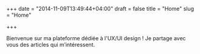 +++
date = "2014-11-09T13:49:44+04:00"
draft = false
title = "Home"
slug = "Home"

+++

Bienvenue sur ma plateforme dédiée à l'UX/UI design ! Je partage avec vous des articles qui m’intéressent.
 